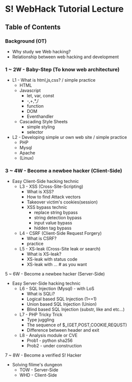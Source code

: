 S! WebHack Tutorial Lecture
===================

## Table of Contents
### Background (OT)
+ Why study we Web hacking?
+ Relationship between web hacking and development

### 1 ~ 2W - Baby-Step (To know web architecture)
+ L1 - What is html,js,css? / simple practice
    + HTML
    + Javascript
        + let, var, const
        + -,+,*,/
        + function
        + DOM
        + Eventhandler
    + Cascading Style Sheets
        + simple styling
        + selector
+ L2 - Developing simple ur own web site / simple practice
    + PHP 
    + Mysql
    + Apache
    + (Linux)

### 3 ~ 4W - Become a newbee hacker (Client-Side)
+ Easy Client-Side hacking technic
    + L3 - XSS (Cross-Site-Scripting)
        + What is XSS?
        + How to find Attack vectors
        + Takeover victim's cookies(session)
        + XSS bypass technic
            + replace string bypass
            + string detection bypass
            + input value bypass
            + hidden tag bypass
    + L4 - CSRF (Client-Side Request Forgery)
        + What is CSRF?
        + practice
    + L5 - XS-leak (Cross-Site leak or search)
        + What is XS-leak?
        + XS-leak with status code
        + XS-leak with ... # as you want

5 ~ 6W - Become a newbee hacker (Server-Side)
+ Easy Server-Side hacking technic
    + L6 - SQL Injection (Mysql) - with LoS
        + What is SQLi?
        + Logical based SQL Injection (1==1)
        + Union based SQL Injection (Union)
        + Blind based SQL Injection (substr, like and etc...)
    + L7 - PHP Tricky Trick
        + Type juggling
        + The sequence of $_(GET,POST,COOKIE,REQUST)
        + Difference between header and exit
    + L8 - Analysis module or CVE
        + Prob1 - python sha256
        + Prob2 - under construction

7 ~ 8W - Become a verified S! Hacker
+ Solving filime's dungeon
    + TOW - Server-Side
    + WHD - Client-Side